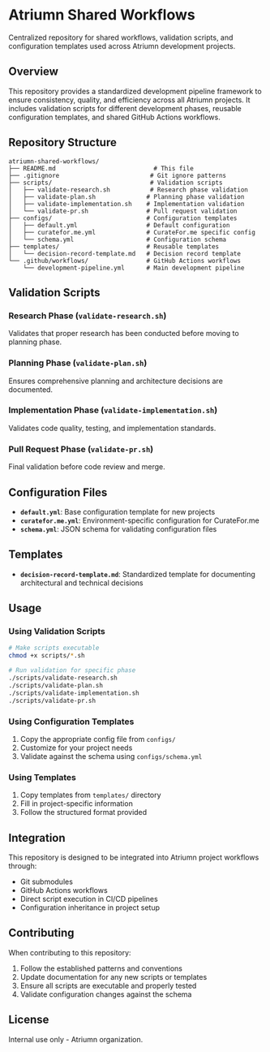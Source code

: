 # Atriumn Shared Workflows

Centralized repository for shared workflows, validation scripts, and configuration templates used across Atriumn development projects.

## Overview

This repository provides a standardized development pipeline framework to ensure consistency, quality, and efficiency across all Atriumn projects. It includes validation scripts for different development phases, reusable configuration templates, and shared GitHub Actions workflows.

## Repository Structure

```
atriumn-shared-workflows/
├── README.md                           # This file
├── .gitignore                         # Git ignore patterns
├── scripts/                           # Validation scripts
│   ├── validate-research.sh           # Research phase validation
│   ├── validate-plan.sh              # Planning phase validation
│   ├── validate-implementation.sh    # Implementation validation
│   └── validate-pr.sh                # Pull request validation
├── configs/                          # Configuration templates
│   ├── default.yml                   # Default configuration
│   ├── curatefor.me.yml              # CurateFor.me specific config
│   └── schema.yml                    # Configuration schema
├── templates/                        # Reusable templates
│   └── decision-record-template.md   # Decision record template
└── .github/workflows/                # GitHub Actions workflows
    └── development-pipeline.yml      # Main development pipeline
```

## Validation Scripts

### Research Phase (`validate-research.sh`)
Validates that proper research has been conducted before moving to planning phase.

### Planning Phase (`validate-plan.sh`)
Ensures comprehensive planning and architecture decisions are documented.

### Implementation Phase (`validate-implementation.sh`)
Validates code quality, testing, and implementation standards.

### Pull Request Phase (`validate-pr.sh`)
Final validation before code review and merge.

## Configuration Files

- **`default.yml`**: Base configuration template for new projects
- **`curatefor.me.yml`**: Environment-specific configuration for CurateFor.me
- **`schema.yml`**: JSON schema for validating configuration files

## Templates

- **`decision-record-template.md`**: Standardized template for documenting architectural and technical decisions

## Usage

### Using Validation Scripts

```bash
# Make scripts executable
chmod +x scripts/*.sh

# Run validation for specific phase
./scripts/validate-research.sh
./scripts/validate-plan.sh
./scripts/validate-implementation.sh
./scripts/validate-pr.sh
```

### Using Configuration Templates

1. Copy the appropriate config file from `configs/`
2. Customize for your project needs
3. Validate against the schema using `configs/schema.yml`

### Using Templates

1. Copy templates from `templates/` directory
2. Fill in project-specific information
3. Follow the structured format provided

## Integration

This repository is designed to be integrated into Atriumn project workflows through:

- Git submodules
- GitHub Actions workflows
- Direct script execution in CI/CD pipelines
- Configuration inheritance in project setup

## Contributing

When contributing to this repository:

1. Follow the established patterns and conventions
2. Update documentation for any new scripts or templates
3. Ensure all scripts are executable and properly tested
4. Validate configuration changes against the schema

## License

Internal use only - Atriumn organization.